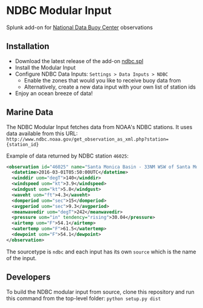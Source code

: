 # NDBC Modular Input
Splunk add-on for [National Data Buoy Center](http://www.ndbc.noaa.gov/) observations

## Installation
- Download the latest release of the add-on [ndbc.spl](https://github.com/jruaux/ndbc/releases/tag/1.0)
- Install the Modular Input
- Configure NDBC Data Inputs: `Settings > Data Inputs > NDBC`
  - Enable the zones that would you like to receive buoy data from
  - Alternatively, create a new data input with your own list of station ids
- Enjoy an ocean breeze of data!

## Marine Data

The NDBC Modular Input fetches data from NOAA's NDBC stations. It uses data available from this URL: `http://www.ndbc.noaa.gov/get_observation_as_xml.php?station={station_id}`

Example of data returned by NDBC station `46025`:
```xml
<observation id="46025" name="Santa Monica Basin - 33NM WSW of Santa Monica, CA" lat="33.749" lon="-119.053">
  <datetime>2016-03-01T05:50:00UTC</datetime>
  <winddir uom="degT">140</winddir>
  <windspeed uom="kt">3.9</windspeed>
  <windgust uom="kt">5.8</windgust>
  <waveht uom="ft">4.3</waveht>
  <domperiod uom="sec">15</domperiod>
  <avgperiod uom="sec">9.3</avgperiod>
  <meanwavedir uom="degT">242</meanwavedir>
  <pressure uom="in" tendency="rising">30.04</pressure>
  <airtemp uom="F">54.1</airtemp>
  <watertemp uom="F">61.5</watertemp>
  <dewpoint uom="F">54.1</dewpoint>
</observation>
```

The sourcetype is `ndbc` and each input has its own `source` which is the name of the input.

## Developers

To build the NDBC modular input from source, clone this repository and run this command from the top-level folder:
```python setup.py dist```

